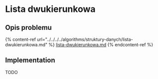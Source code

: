 # Lista dwukierunkowa

## Opis problemu

{% content-ref url="../../../../algorithms/struktury-danych/lista-dwukierunkowa.md" %}
[lista-dwukierunkowa.md](../../../../algorithms/struktury-danych/lista-dwukierunkowa.md)
{% endcontent-ref %}

## Implementation

TODO
